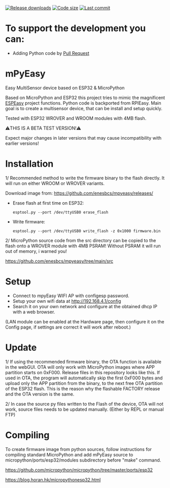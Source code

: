 [![Release downloads](https://img.shields.io/github/downloads/enesbcs/mpyeasy/total.svg)]() [![Code size](https://img.shields.io/github/languages/code-size/enesbcs/mpyeasy)]() [![Last commit](https://img.shields.io/github/last-commit/enesbcs/mpyeasy)]()

# To support the development you can:
- Adding Python code by [Pull Request](https://github.com/enesbcs/mpyeasy/pulls)

# mPyEasy

Easy MultiSensor device based on ESP32 &amp; MicroPython

Based on MicroPython and ESP32 this project tries to mimic the magnificent [ESPEasy](https://www.letscontrolit.com/wiki/index.php/ESPEasy) project functions. Python code is backported from RPIEasy.
Main goal is to create a multisensor device, that can be install and setup quickly.

Tested with ESP32 WROVER and WROOM modules with 4MB flash.

:warning:THIS IS A BETA TEST VERSION!:warning:

Expect major changes in later versions that may cause incompatibility with earlier versions!

# Installation

1/ Recommended method to write the firmware binary to the flash directly. It will run on either WROOM or WROVER variants.

  Download image from: https://github.com/enesbcs/mpyeasy/releases/

- Erase flash at first time on ESP32:

  `esptool.py --port /dev/ttyUSB0 erase_flash`
- Write firmware:

  `esptool.py --port /dev/ttyUSB0 write_flash -z 0x1000 firmware.bin`

2/ MicroPython source code from the src directory can be copied to the flash onto a WROVER module with 4MB PSRAM! 
Without PSRAM it will run out of memory, i warned you!

https://github.com/enesbcs/mpyeasy/tree/main/src

# Setup

- Connect to mpyEasy WIFI AP with configesp password.
- Setup your own wifi data at http://192.168.4.1/config
- Search it on your own network and configure at the obtained dhcp IP with a web browser.

(LAN module can be enabled at the Hardware page, then configure it on the Config page, if settings are correct it will work after reboot.)

# Update

1/ If using the recommended firmware binary, the OTA function is available in the webGUI. OTA will only work with MicroPython images where APP partition starts on 0xF000. Release files in this repository looks like this. If used in OTA, the program will automatically skip the first 0xF000 bytes and upload only the APP partition from the binary, to the next free OTA partition of the ESP32 flash. This is the reason why the flashable FACTORY release and the OTA version is the same.

2/ In case the source py files written to the Flash of the device, OTA will not work, source files needs to be updated manually. (Either by REPL or manual FTP)

# Compiling

To create firmware image from python sources, follow instructions for compiling standard MicroPython and add mPyEasy source to micropython/ports/esp32/modules subdirectory before "make" command.

https://github.com/micropython/micropython/tree/master/ports/esp32

https://blog.horan.hk/micropythonesp32.html
